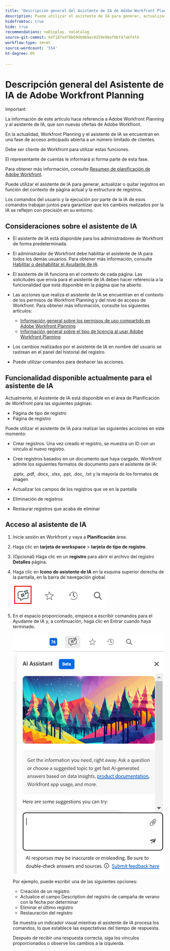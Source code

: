 ```yaml
---
title: "Descripción general del Asistente de IA de Adobe Workfront Planning"
description: Puede utilizar el asistente de IA para generar, actualizar o quitar registros en función del contexto de página actual y la estructura de registros. Los comandos del usuario y la ejecución por parte de la IA de esos comandos trabajan juntos para garantizar que los cambios realizados por la IA se reflejen con precisión en su entorno.
hidefromtoc: true
hide: true
recommendations: noDisplay, noCatalog
source-git-commit: 64f187ed78b69db9b9ac0259e96ef0bf47abf4f4
workflow-type: tm+mt
source-wordcount: '554'
ht-degree: 0%

---
```



# Descripción general del Asistente de IA de Adobe Workfront Planning

<!-- update TOC and miniTOC when making this live-->

>[!IMPORTANT]
>
>La información de este artículo hace referencia a Adobe Workfront Planning y al asistente de IA, que son nuevas ofertas de Adobe Workfront.
>
>En la actualidad, Workfront Planning y el asistente de IA se encuentran en una fase de acceso anticipado abierta a un número limitado de clientes.
>
>Debe ser cliente de Workfront para utilizar estas funciones.
>
>El representante de cuentas le informará si forma parte de esta fase.
>
>Para obtener más información, consulte [Resumen de planificación de Adobe Workfront](/help/quicksilver/planning/general/planning-overview.md).

Puede utilizar el asistente de IA para generar, actualizar o quitar registros en función del contexto de página actual y la estructura de registros.

Los comandos del usuario y la ejecución por parte de la IA de esos comandos trabajan juntos para garantizar que los cambios realizados por la IA se reflejen con precisión en su entorno.

## Consideraciones sobre el asistente de IA

* El asistente de IA está disponible para los administradores de Workfront de forma predeterminada.

* El administrador de Workfront debe habilitar el asistente de IA para todos los demás usuarios. Para obtener más información, consulte [Habilitar o deshabilitar el Ayudante de IA](/help/quicksilver/workfront-basics/ai-assistant/enable-or-disable-assistant.md).

* El asistente de IA funciona en el contexto de cada página. Las solicitudes que envía para el asistente de IA deben hacer referencia a la funcionalidad que está disponible en la página que ha abierto.

* Las acciones que realiza el asistente de IA se encuentran en el contexto de los permisos de Workfront Planning y del nivel de acceso de Workfront. Para obtener más información, consulte los siguientes artículos:

   * [Información general sobre los permisos de uso compartido en Adobe Workfront Planning](/help/quicksilver/planning/access/sharing-permissions-overview.md)
   * [Información general sobre el tipo de licencia al usar Adobe Workfront Planning](/help/quicksilver/planning/access/license-type-overview.md)

* Los cambios realizados por el asistente de IA en nombre del usuario se rastrean en el panel del historial del registro.

* Puede utilizar comandos para deshacer las acciones.

## Funcionalidad disponible actualmente para el asistente de IA

Actualmente, el Asistente de IA está disponible en el área de Planificación de Workfront para las siguientes páginas:

* Página de tipo de registro
* Página de registro

Puede utilizar el asistente de IA para realizar las siguientes acciones en este momento:

* Crear registros. Una vez creado el registro, se muestra un ID con un vínculo al nuevo registro.
* Cree registros basados en un documento que haya cargado. Workfront admite los siguientes formatos de documento para el asistente de IA:

  .pptx, .pdf, .docx, .xlsx, .ppt, .doc, .txt y la mayoría de los formatos de imagen
* Actualizar los campos de los registros que ve en la pantalla
* Eliminación de registros
* Restaurar registros que acaba de eliminar

## Acceso al asistente de IA

1. Inicie sesión en Workfront y vaya a **Planificación** área.

1. Haga clic en **tarjeta de workspace** > **tarjeta de tipo de registro**.

1. (Opcional) Haga clic en un **registro** para abrir el archivo del registro **Detalles** página.

1. Haga clic en **Icono de asistente de IA** en la esquina superior derecha de la pantalla, en la barra de navegación global.

   ![](assets/ai-assistant-icon-highlighted.png)

1. En el espacio proporcionado, empiece a escribir comandos para el Ayudante de IA y, a continuación, haga clic en Entrar cuando haya terminado.

   ![](assets/ai-assistant-panel-with-empty-command-box.png)

   Por ejemplo, puede escribir una de las siguientes opciones:

   * Creación de un registro
   * Actualice el campo Description del registro de campaña de verano con la fecha por determinar
   * Eliminar el último registro
   * Restauración del registro

   Se muestra un indicador visual mientras el asistente de IA procesa los comandos, lo que establece las expectativas del tiempo de respuesta.

   Después de recibir una respuesta correcta, siga los vínculos proporcionados o observe los cambios a la izquierda.
